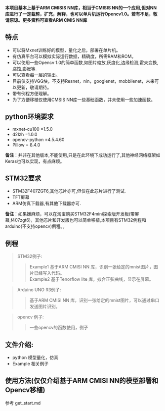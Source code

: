 **本项目基本上基于ARM CMISIS NN库，相当于CMISIS NN的一个应用,但对NN库进行了一定裁剪，扩充，解释，也可以单片机运行Opencv1.0。若有不足，敬请原谅。更多资料可查看ARM CMIS NN库**
## 特点
- 可以将Mxnet训练好的模型，量化之后，部署在单片机。
- 有仿真平台可以模拟实际运行数据，精确度，所需RAM和ROM。
- 可以使用一些Opencv 1.0的简单函数,如图片缩放,灰度化,边缘检测,霍夫变换,腐蚀,膨胀等.
- 可以查看每一层的输出。
- 目前仅支持VGG块，不支持Resnet，nin，googlenet，mobbilenet，未来可以更新，敬请期待。
- 带有例程方便理解。
- 为了方便移植仅使用CMSIS NN库一些基础函数，并未使用一些加速函数。
##
## python环境要求
- mxnet-cu100    =1.5.0 
- d2lzh          =1.0.0
- opencv-python =4.5.4.60
- Pillow         =   8.4.0  

**备注**：并非在其他版本,不能使用,只是在此环境下成功运行了,其他神经网络框架如Keras也可以实现，有点麻烦。
##   

## STM32要求
- STM32F407ZGT6,其他芯片亦可,但仅在此芯片进行了测试.
- TFT屏幕
- ARM仿真下载器,有其他下载器亦可.  

**备注**：如果嫌麻烦，可以在淘宝购买STM32F4mini探索版开发板(带屏幕,f407zgt6)，其他芯片和开发版也可以简单移植,本项目有STM32例程和arduino(不支持opencv)例程。。
##



## 例程
>STM32例子:
>>Example1 基于ARM CMISI NN 库，识别一张给定的mnist图片，图片已经写入代码。  
>>Example2 基于Tenorflow lite 库，拟合正弦曲线，显示在屏幕。   

> Arduino UNO R3例子:  
>> 基于ARM CMISI NN 库，识别一张给定的mnist图片，可以通过串口发送图片识别。  
  
> opencv 例子:
>>一些opencv的函数使用，例子


##

## 文件介绍:  
- python  模型量化，仿真
- Example 相关例子
## 
## 使用方法(仅仅介绍基于ARM CMISI NN的模型部署和Opencv移植)
参考  get_start.md
##
